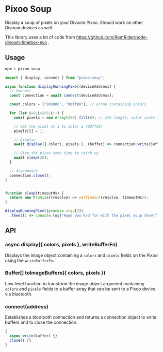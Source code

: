 # Pixoo Soup

Display a soup of pixels on your Divoom Pixoo. Should work on other Divoom devices as well.

This library uses a lot of code from https://github.com/RomRider/node-divoom-timebox-evo .

## Usage

```bash
npm i pixoo-soup
```

```js
import { display, connect } from "pixoo-soup";

async function displayRunningPixel(deviceAddress) {
  // Connect
  const connection = await connect(deviceAddress);

  const colors = ["000000", "00ff00"]; // array containing colors

  for (let i=0;i<256;i++) {
    const pixels = new Array(256).fill(0); // 256 length, color index references

    // set the pixel at i to color 1 (00ff00)
    pixels[i] = 1;

    // Display
    await display({ colors, pixels }, (buffer) => connection.write(buffer));

    // Give the pixoo some time to catch up
    await sleep(20);
  }

  // disconnect
  connection.close();
}


function sleep(timeoutMs) {
  return new Promise((resolve) => setTimeout(resolve, timeoutMs));
}

displayRunningPixel(process.argv[2])
  .then(() => console.log("Hope you had fun with the pixel soup show!"));
```

## API

### async display({ colors, pixels }, writeBufferFn)

Displays the image object containing a `colors` and `pixels` fields on the Pixoo using the `writeBufferFn`.

### Buffer[] toImageBuffers({ colors, pixels })

Low level function to transform the image object argument containing `colors` and `pixels` fields to a buffer
array that can be sent to a Pixoo device via bluetooth.

### connect(address)

Establishes a blootooth connection and returns a connection object to write buffers and to close the connection.

```js
{
  async write(buffer) {}
  close() {}
}
```
